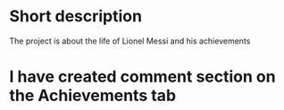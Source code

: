 # Short description

The project is about the life of Lionel Messi and his achievements

# I have created comment section on the Achievements tab